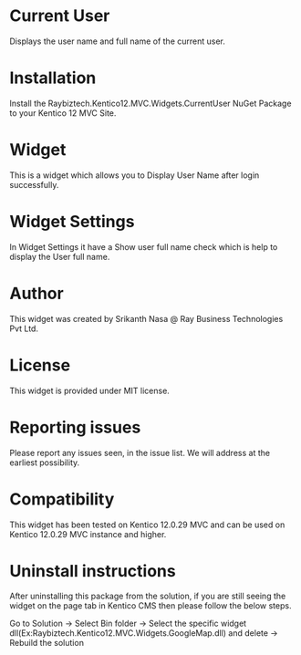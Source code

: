 # Current User

Displays the user name and full name of the current user.

# Installation

Install the Raybiztech.Kentico12.MVC.Widgets.CurrentUser NuGet Package to your Kentico 12 MVC Site.

# Widget

This is a widget which allows you to Display User Name after login successfully.

# Widget Settings

In Widget Settings it have a Show user full name check which is help to display the User full name.

# Author

This widget was created by Srikanth Nasa @ Ray Business Technologies Pvt Ltd.

# License

This widget is provided under MIT license.

# Reporting issues

Please report any issues seen, in the issue list. We will address at the earliest possibility.

# Compatibility

This widget has been tested on Kentico 12.0.29 MVC and can be used on Kentico 12.0.29 MVC instance and higher.

# Uninstall instructions

After uninstalling this package from the solution, if you are still seeing the widget on the page tab in Kentico CMS then please follow the below steps.

Go to Solution -> Select Bin folder -> Select the specific widget dll(Ex:Raybiztech.Kentico12.MVC.Widgets.GoogleMap.dll) and delete
-> Rebuild the solution
